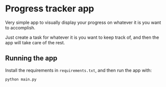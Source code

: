 # Progress tracker app

Very simple app to visually display your progress on whatever it is you want to
accomplish.

Just create a task for whatever it is you want to keep track of, and then the
app will take care of the rest.

## Running the app

Install the requirements in `requirements.txt`, and then run the app with:

```
python main.py
```
